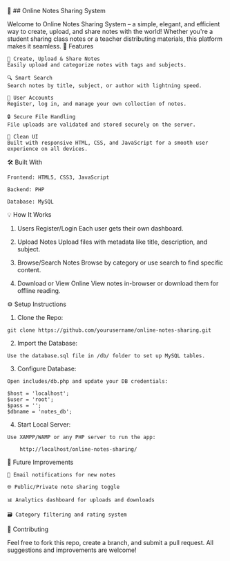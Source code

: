 📝 ## Online Notes Sharing System

Welcome to Online Notes Sharing System – a simple, elegant, and efficient way to create, upload, and share notes with the world! Whether you're a student sharing class notes or a teacher distributing materials, this platform makes it seamless.
🚀 Features

    📄 Create, Upload & Share Notes
    Easily upload and categorize notes with tags and subjects.

    🔍 Smart Search
    Search notes by title, subject, or author with lightning speed.

    👥 User Accounts
    Register, log in, and manage your own collection of notes.

    🔒 Secure File Handling
    File uploads are validated and stored securely on the server.

    🎨 Clean UI
    Built with responsive HTML, CSS, and JavaScript for a smooth user experience on all devices.

🛠️ Built With

    Frontend: HTML5, CSS3, JavaScript

    Backend: PHP

    Database: MySQL

💡 How It Works

  1. Users Register/Login
    Each user gets their own dashboard.

  2. Upload Notes
    Upload files with metadata like title, description, and subject.

  3. Browse/Search Notes
    Browse by category or use search to find specific content.

  4. Download or View Online
    View notes in-browser or download them for offline reading.

⚙️ Setup Instructions

  1. Clone the Repo:

    git clone https://github.com/yourusername/online-notes-sharing.git

  2. Import the Database:

    Use the database.sql file in /db/ folder to set up MySQL tables.

  3. Configure Database:

    Open includes/db.php and update your DB credentials:

    $host = 'localhost';
    $user = 'root';
    $pass = '';
    $dbname = 'notes_db';

  4. Start Local Server:

    Use XAMPP/WAMP or any PHP server to run the app:

        http://localhost/online-notes-sharing/

🧠 Future Improvements

    🔔 Email notifications for new notes

    🌐 Public/Private note sharing toggle

    📊 Analytics dashboard for uploads and downloads

    🗃️ Category filtering and rating system

🤝 Contributing

Feel free to fork this repo, create a branch, and submit a pull request. All suggestions and improvements are welcome!


